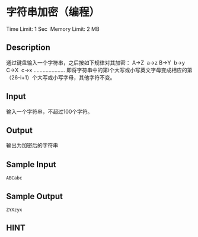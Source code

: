 # 字符串加密（编程）
Time Limit: 1 Sec  Memory Limit: 2 MB


## Description


通过键盘输入一个字符串，之后按如下规律对其加密：
A→Z  a→z
B→Y  b→y
C→X  c→x
.....................
即将字符串中的第i个大写或小写英文字母变成相应的第（26-i+1）个大写或小写字母，其他字符不变。


## Input
输入一个字符串，不超过100个字符。

## Output
输出为加密后的字符串

## Sample Input
```
ABCabc
```
## Sample Output
```
ZYXzyx
```

## HINT
